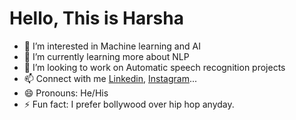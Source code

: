 # Hello, This is Harsha
- 👀 I’m interested in Machine learning and AI
- 🌱 I’m currently learning more about NLP
- 💞️ I’m looking to work on Automatic speech recognition projects
- 📫 Connect with me [Linkedin](https://www.linkedin.com/in/harshamutrarupendra/), [Instagram](https://www.instagram.com/harsha.__.reddy/)...
- 😄 Pronouns: He/His
- ⚡ Fun fact: I prefer bollywood over hip hop anyday.

<!---
harsharupendra/harsharupendra is a ✨ special ✨ repository because its `README.md` (this file) appears on your GitHub profile.
You can click the Preview link to take a look at your changes.
--->
